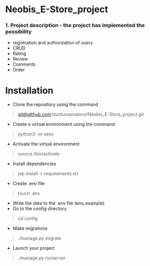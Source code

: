 <h1>Neobis_E-Store_project</h1>

<h3>1. Project description -
the project has implemented the possibility</h3>

+ registration and authorization of users
+ CRUD
+ Rating
+ Review
+ Comments
+ Order

<h1>Installation</h1>

+ Clone the repository using the command

> git@github.com:tturdumamatovv/Neobis_E-Store_project.git

+ Create a virtual environment using the command

> python3 -m venv <name of your environment> 

+ Activate the virtual environment

> source <name of your environment>/bin/activate

+ Install dependencies

> pip install -r requirements.txt 

+ Create .env file

> touch .env

+ Write the data to the .env file
  (env_example)
+ Go to the config directory

> cd config

+ Make migrations

>  ./manage.py migrate

+ Launch your project

> ./manage.py runserver